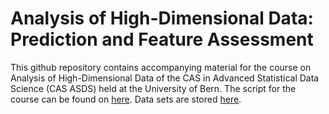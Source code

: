 # Analysis of High-Dimensional Data: Prediction and Feature Assessment

This github repository contains accompanying material for the course on Analysis of High-Dimensional Data of the CAS in Advanced Statistical Data Science (CAS ASDS) held at the University of Bern. The script for the course can be found on [here](https://bookdown.org/staedler_n/highdimstats/). Data sets are stored [here](https://github.com/staedlern/highdim_stats/tree/main/data).
